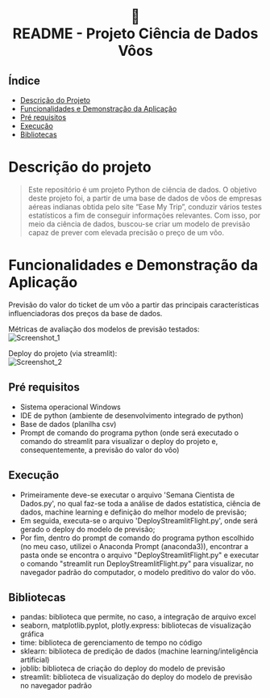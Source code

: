 <h1 align="center">
📄<br>README - Projeto Ciência de Dados Vôos
</h1>

## Índice 

* [Descrição do Projeto](#descrição-do-projeto)
* [Funcionalidades e Demonstração da Aplicação](#funcionalidades-e-demonstração-da-aplicação)
* [Pré requisitos](#pré-requisitos)
* [Execução](#execução)
* [Bibliotecas](#bibliotecas)

# Descrição do projeto
> Este repositório é um projeto Python de ciência de dados. O objetivo deste projeto foi, a partir de uma base de dados de vôos de empresas aéreas indianas obtida pelo site “Ease My Trip”, conduzir vários testes estatísticos a fim de conseguir informações relevantes. Com isso, por meio da ciência de dados, buscou-se criar um modelo de previsão capaz de prever com elevada precisão o preço de um vôo.

# Funcionalidades e Demonstração da Aplicação
Previsão do valor do ticket de um vôo a partir das principais características influenciadoras dos preços da base de dados.

Métricas de avaliação dos modelos de previsão testados:<br>
![Screenshot_1](https://user-images.githubusercontent.com/128300382/227525837-8d586f93-b297-4238-82ca-f3cadb076567.png)

Deploy do projeto (via streamlit):<br>
![Screenshot_2](https://user-images.githubusercontent.com/128300382/227525863-42901d3d-0373-4ebe-b2f0-60805f8916e7.png)


## Pré requisitos

* Sistema operacional Windows
* IDE de python (ambiente de desenvolvimento integrado de python)
* Base de dados (planilha csv)
* Prompt de comando do programa python (onde será executado o comando do streamlit para visualizar o deploy do projeto e, consequentemente, a previsão do valor do vôo) 

## Execução

* Primeiramente deve-se executar o arquivo 'Semana Cientista de Dados.py', no qual faz-se toda a análise de dados estatística, ciência de dados, machine learning e definição do melhor modelo de previsão;
*  Em seguida, executa-se o arquivo 'DeployStreamlitFlight.py', onde será gerado o deploy do modelo de previsão;
*  Por fim, dentro do prompt de comando do programa python escolhido (no meu caso, utilizei o Anaconda Prompt (anaconda3)), encontrar a pasta onde se encontra o arquivo "DeployStreamlitFlight.py" e executar o comando "streamlit run DeployStreamlitFlight.py" para visualizar, no navegador padrão do computador, o modelo preditivo do valor do vôo.

## Bibliotecas
* pandas: biblioteca que permite, no caso, a integração de arquivo excel
* seaborn, matplotlib.pyplot, plotly.express: bibliotecas de visualização gráfica
* time: biblioteca de gerenciamento de tempo no código
* sklearn: biblioteca de predição de dados (machine learning/inteligência artificial)
* joblib: biblioteca de criação do deploy do modelo de previsão
* streamlit: biblioteca de visualização do deploy do modelo de previsão no navegador padrão
